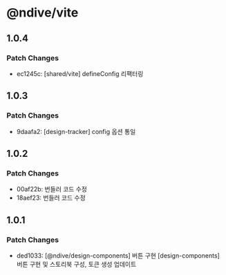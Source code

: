 # @ndive/vite

## 1.0.4

### Patch Changes

- ec1245c: [shared/vite] defineConfig 리팩터링

## 1.0.3

### Patch Changes

- 9daafa2: [design-tracker] config 옵션 통일

## 1.0.2

### Patch Changes

- 00af22b: 번들러 코드 수정
- 18aef23: 번들러 코드 수정

## 1.0.1

### Patch Changes

- ded1033: [@ndive/design-components] 버튼 구현
    [design-components] 버튼 구현 및 스토리북 구성, 토큰 생성 업데이트
